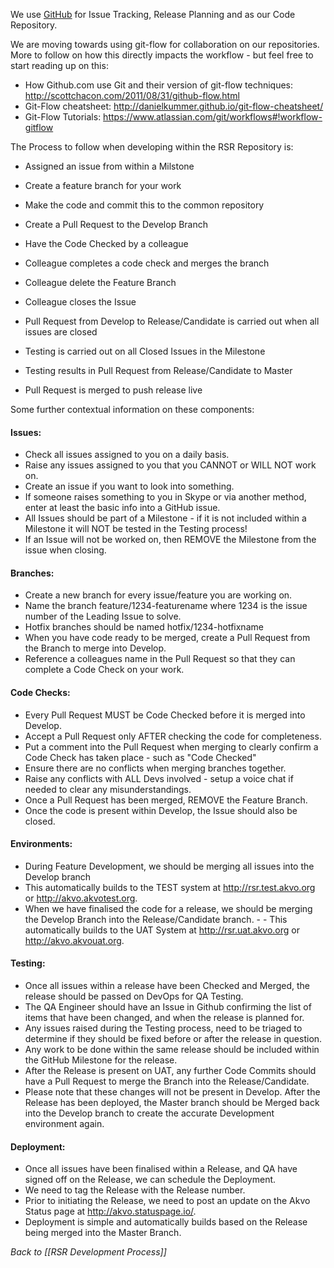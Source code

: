 We use [GitHub](http://github.com) for Issue Tracking, Release Planning and as our Code Repository.

We are moving towards using git-flow for collaboration on our repositories. More to follow on how this directly impacts the workflow - but feel free to start reading up on this:
- How Github.com use Git and their version of git-flow techniques: http://scottchacon.com/2011/08/31/github-flow.html
- Git-Flow cheatsheet: http://danielkummer.github.io/git-flow-cheatsheet/
- Git-Flow Tutorials: https://www.atlassian.com/git/workflows#!workflow-gitflow

The Process to follow when developing within the RSR Repository is:
- Assigned an issue from within a Milstone
- Create a feature branch for your work
- Make the code and commit this to the common repository
- Create a Pull Request to the Develop Branch
- Have the Code Checked by a colleague
- Colleague completes a code check and merges the branch
- Colleague delete the Feature Branch
- Colleague closes the Issue


- Pull Request from Develop to Release/Candidate is carried out when all issues are closed
- Testing is carried out on all Closed Issues in the Milestone
- Testing results in Pull Request from Release/Candidate to Master
- Pull Request is merged to push release live


Some further contextual information on these components:

#### Issues:
- Check all issues assigned to you on a daily basis.
- Raise any issues assigned to you that you CANNOT or WILL NOT work on.
- Create an issue if you want to look into something.
- If someone raises something to you in Skype or via another method, enter at least the basic info into a GitHub issue.
- All Issues should be part of a Milestone - if it is not included within a Milestone it will NOT be tested in the Testing process!
- If an Issue will not be worked on, then REMOVE the Milestone from the issue when closing.

#### Branches:
- Create a new branch for every issue/feature you are working on.
- Name the branch feature/1234-featurename where 1234 is the issue number of the Leading Issue to solve.
- Hotfix branches should be named hotfix/1234-hotfixname
- When you have code ready to be merged, create a Pull Request from the Branch to merge into Develop.
- Reference a colleagues name in the Pull Request so that they can complete a Code Check on your work.

#### Code Checks:
- Every Pull Request MUST be Code Checked before it is merged into Develop.
- Accept a Pull Request only AFTER checking the code for completeness.
- Put a comment into the Pull Request when merging to clearly confirm a Code Check has taken place - such as "Code Checked"
- Ensure there are no conflicts when merging branches together.
- Raise any conflicts with ALL Devs involved - setup a voice chat if needed to clear any misunderstandings.
- Once a Pull Request has been merged, REMOVE the Feature Branch.
- Once the code is present within Develop, the Issue should also be closed.

#### Environments:
- During Feature Development, we should be merging all issues into the Develop branch
- This automatically builds to the TEST system at http://rsr.test.akvo.org or http://akvo.akvotest.org.
- When we have finalised the code for a release, we should be merging the Develop Branch into the Release/Candidate branch. - - This automatically builds to the UAT System at http://rsr.uat.akvo.org or http://akvo.akvouat.org.

#### Testing:
- Once all issues within a release have been Checked and Merged, the release should be passed on DevOps for QA Testing.
- The QA Engineer should have an Issue in Github confirming the list of items that have been changed, and when the release is planned for.
- Any issues raised during the Testing process, need to be triaged to determine if they should be fixed before or after the release in question.
- Any work to be done within the same release should be included within the GitHub Milestone for the release.
- After the Release is present on UAT, any further Code Commits should have a Pull Request to merge the Branch into the Release/Candidate.
- Please note that these changes will not be present in Develop. After the Release has been deployed, the Master branch should be Merged back into the Develop branch to create the accurate Development environment again.

#### Deployment:
- Once all issues have been finalised within a Release, and QA have signed off on the Release, we can schedule the Deployment.
- We need to tag the Release with the Release number.
- Prior to initiating the Release, we need to post an update on the Akvo Status page at http://akvo.statuspage.io/.
- Deployment is simple and automatically builds based on the Release being merged into the Master Branch.

_Back to [[RSR Development Process]]_